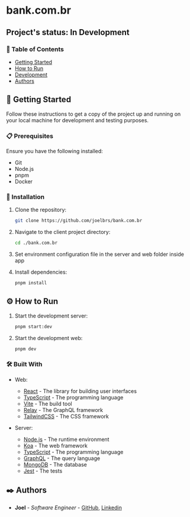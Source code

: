 # bank.com.br

## Project's status: In Development

### 📝 Table of Contents

- [Getting Started](#getting-started)
- [How to Run](#how-to-run)
- [Development](#development)
- [Authors](#authors)

## 🚀 Getting Started

Follow these instructions to get a copy of the project up and running on your local machine for development and testing purposes.

### 📋 Prerequisites

Ensure you have the following installed:

- Git
- Node.js
- pnpm
- Docker

### 🔧 Installation

1. Clone the repository:

   ```sh
   git clone https://github.com/joelbrs/bank.com.br
   ```

2. Navigate to the client project directory:

   ```sh
   cd ./bank.com.br
   ```

3. Set environment configuration file in the server and web folder inside app

4. Install dependencies:
   ```sh
   pnpm install
   ```

## ⚙️ How to Run

1. Start the development server:

   ```sh
   pnpm start:dev
   ```

2. Start the development web:

   ```sh
   pnpm dev
   ```

### 🛠️ Built With

- Web:

  - [React](https://reactjs.org/) - The library for building user interfaces
  - [TypeScript](https://www.typescriptlang.org/) - The programming language
  - [Vite](https://vitejs.dev/) - The build tool
  - [Relay](https://relay.dev/) - The GraphQL framework
  - [TailwindCSS](https://tailwindcss.com/) - The CSS framework

- Server:
  - [Node.js](https://nodejs.org/) - The runtime environment
  - [Koa](https://koajs.com/) - The web framework
  - [TypeScript](https://www.typescriptlang.org/) - The programming language
  - [GraphQL](https://graphql.org/) - The query language
  - [MongoDB](https://www.mongodb.com/) - The database
  - [Jest](https://jestjs.io/) - The tests

## ✒️ Authors

- **Joel** - _Software Engineer_ - [GitHub](https://github.com/joelbrs), [Linkedin](https://linkedin.com/in/joelbrs)
